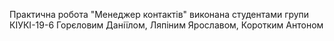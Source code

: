 Практична робота "Менеджер контактів" виконана студентами групи КІУКІ-19-6 Горєловим Даніїлом, Ляпіним Ярославом, Коротким Антоном
